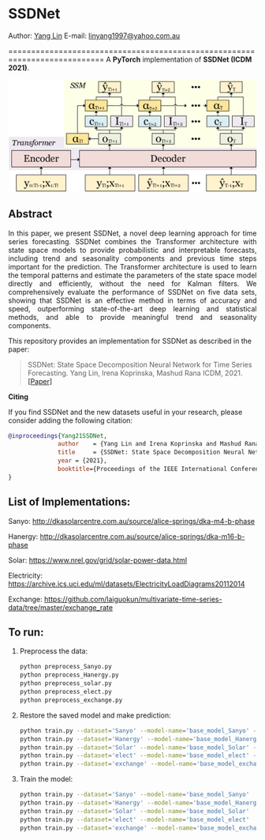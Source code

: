 # SSDNet

Author: [Yang Lin](https://yanglin1997.github.io/)
E-mail: linyang1997@yahoo.com.au

===========================================================================
A **PyTorch** implementation of **SSDNet (ICDM 2021)**.

<div style="text-align:center"><img src ="SSDNet.jpg" ,width=100/></div>

## Abstract
<p align="justify">
In this paper, we present SSDNet, a novel deep learning approach for time series forecasting. SSDNet combines the Transformer architecture with state space models to provide probabilistic and interpretable forecasts, including trend and seasonality components and previous time steps important for the prediction. The Transformer architecture is used to learn the temporal patterns and estimate the parameters of the state space model directly and efficiently, without the need for Kalman filters. We comprehensively evaluate the performance of SSDNet on five data sets, showing that SSDNet is an effective method in terms of accuracy and speed, outperforming state-of-the-art deep learning and statistical methods, and able to provide meaningful trend and seasonality components.</p>

This repository provides an implementation for SSDNet as described in the paper:

> SSDNet: State Space Decomposition Neural Network for Time Series Forecasting.
> Yang Lin, Irena Koprinska, Mashud Rana
> ICDM, 2021.
> [[Paper]](https://arxiv.org/pdf/2112.10251.pdf)

**Citing**

If you find SSDNet and the new datasets useful in your research, please consider adding the following citation:

```bibtex
@inproceedings{Yang21SSDNet,
              author    = {Yang Lin and Irena Koprinska and Mashud Rana},
              title     = {SSDNet: State Space Decomposition Neural Network for Time Series Forecasting},
              year = {2021},
              booktitle={Proceedings of the IEEE International Conference on Data Mining (ICDM)},
}
```

## List of Implementations:

Sanyo: http://dkasolarcentre.com.au/source/alice-springs/dka-m4-b-phase

Hanergy: http://dkasolarcentre.com.au/source/alice-springs/dka-m16-b-phase

Solar: https://www.nrel.gov/grid/solar-power-data.html

Electricity: https://archive.ics.uci.edu/ml/datasets/ElectricityLoadDiagrams20112014

Exchange: https://github.com/laiguokun/multivariate-time-series-data/tree/master/exchange_rate



## To run:

1. Preprocess the data:
  
   ```bash
   python preprocess_Sanyo.py
   python preprocess_Hanergy.py
   python preprocess_solar.py
   python preprocess_elect.py
   python preprocess_exchange.py
   ```

2. Restore the saved model and make prediction:
   
   ```bash
   python train.py --dataset='Sanyo' --model-name='base_model_Sanyo' --restore-file='best'
   python train.py --dataset='Hanergy' --model-name='base_model_Hanergy' --restore-file='best'
   python train.py --dataset='Solar' --model-name='base_model_Solar' --restore-file='best'
   python train.py --dataset='elect' --model-name='base_model_elect' --restore-file='best'
   python train.py --dataset='exchange' --model-name='base_model_exchange' --restore-file='best'
   ```

3. Train the model:
  
   ```bash
   python train.py --dataset='Sanyo' --model-name='base_model_Sanyo' 
   python train.py --dataset='Hanergy' --model-name='base_model_Hanergy'
   python train.py --dataset='Solar' --model-name='base_model_Solar' 
   python train.py --dataset='elect' --model-name='base_model_elect' 
   python train.py --dataset='exchange' --model-name='base_model_exchange' 
   ```
